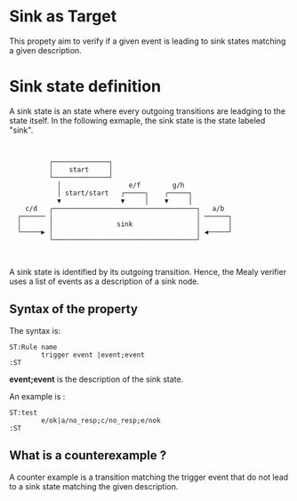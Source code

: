 # Sink as Target

This propety aim to verify if a given event is leading to sink states matching a given description.

# Sink state definition

A sink state is an state where every outgoing transitions are leadging to the state itself.
In the following exmaple, the sink state is the state labeled "sink".
```


          ┌──────────────┐
          │    start     │
          └──────────────┘
            │                 e/f        g/h
            │ start/start   ┌─────┐    ┌─────┐
            ▼               ▼     │    ▼     │
    c/d   ┌────────────────────────────────────┐   a/b
  ┌────── │                                    │ ──────┐
  │       │                sink                │       │
  └─────▶ │                                    │ ◀─────┘
          └────────────────────────────────────┘



```

A sink state is identified by its outgoing transition. 
Hence, the Mealy verifier uses a list of events as a description of a sink node.

## Syntax of the property
The syntax is:
```
ST:Rule name
        trigger event |event;event
:ST
```
**event;event** is the description of the sink state. 

An example is :
```
ST:test
        e/ok|a/no_resp;c/no_resp;e/nok
:ST
```

## What is a counterexample ?
A counter example is a transition matching the trigger event that do not lead to a sink state matching the given description.











